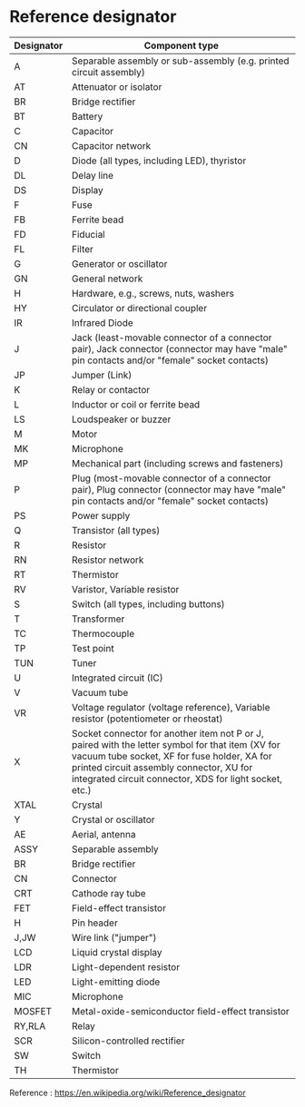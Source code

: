 # Reference designator
| Designator    | Component type |
| ------------- | ---------------  |
| A             | Separable assembly or sub-assembly (e.g. printed circuit assembly)  |
| AT            | Attenuator or isolator |
| BR            | Bridge rectifier   |
| BT            | Battery  |
| C             | Capacitor   |
| CN            | Capacitor network   |
| D             | Diode (all types, including LED), thyristor  |
| DL            | Delay line  |
| DS            | Display |
| F             | Fuse  |
| FB            | Ferrite bead   |
| FD            | Fiducial   |
| FL            | Filter  |
| G             | Generator or oscillator  |
| GN            | General network  |
| H             | Hardware, e.g., screws, nuts, washers   |
| HY            | Circulator or directional coupler  |
| IR            | Infrared Diode   |
| J           | Jack (least-movable connector of a connector pair), Jack connector (connector may have "male" pin contacts and/or "female" socket contacts)   |
| JP          | Jumper (Link)   |
| K           | Relay or contactor  |
| L           | Inductor or coil or ferrite bead  |
| LS          | Loudspeaker or buzzer |
| M           | Motor   |
| MK          | Microphone  |
| MP          | Mechanical part (including screws and fasteners)   |
| P           | Plug (most-movable connector of a connector pair), Plug connector (connector may have "male" pin contacts and/or "female" socket contacts)  |
| PS          | Power supply  |
| Q           | Transistor (all types)   |
| R           | Resistor   |
| RN          | Resistor network   |
| RT          | Thermistor   |
| RV          | Varistor, Variable resistor   |
| S           | Switch (all types, including buttons)   |
| T           | Transformer  |
| TC          | Thermocouple  |
| TP          | Test point   |
| TUN         | Tuner  |
| U           | Integrated circuit (IC)  |
| V           | Vacuum tube   |
| VR          | Voltage regulator (voltage reference), Variable resistor (potentiometer or rheostat)  |
| X           | Socket connector for another item not P or J, paired with the letter symbol for that item (XV for vacuum tube socket, XF for fuse holder, XA for printed circuit assembly connector, XU for integrated circuit connector, XDS for light socket, etc.)|
| XTAL       | Crystal |
| Y          | Crystal or oscillator  |
| AE         | Aerial, antenna   |
| ASSY       | Separable assembly   |
| BR         | Bridge rectifier   |
| CN         | Connector   |
| CRT        | Cathode ray tube   |
| FET        | Field-effect transistor  |
| H          | Pin header  |
| J,JW       | Wire link ("jumper")  |
| LCD        | Liquid crystal display  |
| LDR        |  Light-dependent resistor  |
| LED        | Light-emitting diode  |
| MIC        | Microphone  |
| MOSFET     | Metal-oxide-semiconductor field-effect transistor  |
| RY,RLA     | Relay  |
| SCR        | Silicon-controlled rectifier  |
| SW         | Switch   |
| TH         | Thermistor |



Reference : https://en.wikipedia.org/wiki/Reference_designator
